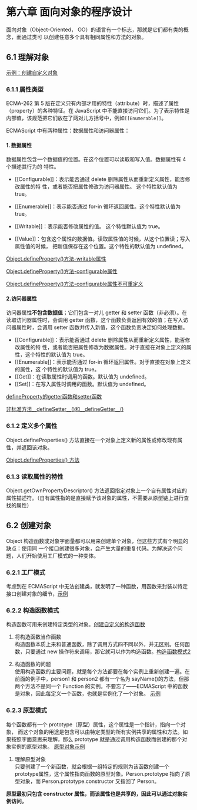 # 第六章 面向对象的程序设计
面向对象（Object-Oriented， OO）的语言有一个标志，那就是它们都有类的概念，而通过类可
以创建任意多个具有相同属性和方法的对象。

## 6.1 理解对象
[示例：创建自定义对象](./6.1/CreatingObjectsExample01.html)

### 6.1.1 属性类型
ECMA-262 第 5 版在定义只有内部才用的特性（attribute）时，描述了属性（property）的各种特征。在 JavaScript 中不能直接访问它们。为了表示特性是内部值，该规范把它们放在了两对儿方括号中，例如<code>[[Enumerable]]</code>。

ECMAScript 中有两种属性：数据属性和访问器属性：

#### 1. 数据属性  
数据属性包含一个数据值的位置。在这个位置可以读取和写入值。数据属性有 4 个描述其行为的
特性。
* [[Configurable]]：表示能否通过 delete 删除属性从而重新定义属性，能否修改属性的特
性，或者能否把属性修改为访问器属性。
这个特性默认值为 true。

* [[Enumerable]]：表示能否通过 for-in 循环返回属性。这个特性默认值为 true。

* [[Writable]]：表示能否修改属性的值。
这个特性默认值为 true。

* [[Value]]：包含这个属性的数据值。读取属性值的时候，从这个位置读；写入属性值的时候，
把新值保存在这个位置。这个特性的默认值为 undefined。

[Object.defineProperty()方法-writable属性](./6.1/DataPropertiesExample01.html)

[Object.defineProperty()方法-configurable属性](./6.1/DataPropertiesExample02.html)

[Object.defineProperty()方法-configurable属性不可重定义](./6.1/DataPropertiesExample03.html)

#### 2.访问器属性  
访问器属性**不包含数据值**；它们包含一对儿 getter 和 setter 函数（非必须）。在读取访问器属性时，会调用 getter 函数，这个函数负责返回有效的值；在写入访问器属性时，会调用
setter 函数并传入新值，这个函数负责决定如何处理数据。

* [[Configurable]]：表示能否通过 delete 删除属性从而重新定义属性，能否修改属性的特
性，或者能否把属性修改为数据属性。对于直接在对象上定义的属性，这个特性的默认值为
true。
* [[Enumerable]]：表示能否通过 for-in 循环返回属性。对于直接在对象上定义的属性，这
个特性的默认值为 true。
* [[Get]]：在读取属性时调用的函数。默认值为 undefined。
* [[Set]]：在写入属性时调用的函数。默认值为 undefined。

[defineProperty的getter函数和setter函数](./6.1/AccessorPropertiesExample01.html)

[非标准方法__defineSetter__()和__defineGetter__()](./6.1/AccessorPropertiesExample02.html)

### 6.1.2 定义多个属性
Object.defineProperties() 方法直接在一个对象上定义新的属性或修改现有属性，并返回该对象。

[Object.defineProperties() 方法](./6.1/MultiplePropertiesExample01.html)

### 6.1.3 读取属性的特性
Object.getOwnPropertyDescriptor() 方法返回指定对象上一个自有属性对应的属性描述符。（自有属性指的是直接赋予该对象的属性，不需要从原型链上进行查找的属性）

## 6.2 创建对象
Object 构造函数或对象字面量都可以用来创建单个对象，但这些方式有个明显的缺点：使用同
一个接口创建很多对象，会产生大量的重复代码。为解决这个问题，人们开始使用工厂模式的一种变体。

### 6.2.1 工厂模式
考虑到在 ECMAScript 中无法创建类，就发明了一种函数，用函数来封装以特定接口创建对象的细节，[示例](./6.2/FactoryPatternExample01.html
)

### 6.2.2 构造函数模式
构造函数可用来创建特定类型的对象。[创建自定义的构造函数](./6.2/ConstructorPatternExample01.html
)

1. 将构造函数当作函数  
构造函数本质上来和普通函数，除了调用方式四不同以外，并无区别。任何函数，只要通过 new 操作符来调用，那它就可以作为构造函数。[构造函数模式2](./6.2/ConstructorPatternExample02.html)

2. 构造函数的问题  
使用构造函数的主要问题，就是每个方法都要在每个实例上重新创建一遍。在前面的例子中，person1 和 person2 都有一个名为 sayName()的方法，但那两个方法不是同一个 Function 的实例。不要忘了——ECMAScript 中的函数是对象，因此每定义一个函数，也就是实例化了一个对象。
[示例](./6.2/ConstructorPatternExample03.html)

### 6.2.3 原型模式
每个函数都有一个 prototype（原型）属性，这个属性是一个指针，指向一个对象，
而这个对象的用途是包含可以由特定类型的所有实例共享的属性和方法。如果按照字面意思来理解，那么 prototype 就是通过调用构造函数而创建的那个对象实例的原型对象。
[原型对象示例](./6.2/PrototypePatternExample01.html)

1. 理解原型对象  
只要创建了一个新函数，就会根据一组特定的规则为该函数创建一个prototype属性，这个属性指向函数的原型对象。Person.prototype 指向了原型对象，而 Person.prototype.constructor 又指回了 Person。

**原型最初只包含 constructor 属性，而该属性也是共享的，因此可以通过对象实例访问。**